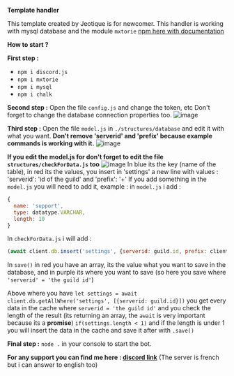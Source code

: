 **Template handler**

This template created by Jeotique is for newcomer.
This handler is working with mysql database and the module ``mxtorie`` [npm here with documentation](https://www.npmjs.com/package/mxtorie)

**How to start ?**

**First step :**
- `npm i discord.js`
- `npm i mxtorie`
- `npm i mysql`
- `npm i chalk`

**Second step :**
Open the file `config.js` and change the token, etc
Don't forget to change the database connection properties too.
![image](https://user-images.githubusercontent.com/71186872/141164368-505e8878-3740-4816-8ec0-8775e6520f41.png)

**Third step :**
Open the file `model.js` in `./structures/database` and edit it with what you want.
**Don't remove 'serverid' and 'prefix' because example commands is working with it.**
![image](https://user-images.githubusercontent.com/71186872/141164425-44f6adc2-3b5b-4d26-8208-778175d17ce9.png)

**If you edit the model.js for don't forget to edit the file `structures/checkForData.js` too**
![image](https://user-images.githubusercontent.com/71186872/141292515-98310658-1bee-4bed-8992-923254905fde.png)
In blue its the key (name of the table), in red its the values, you insert in 'settings' a new line with values : 'serverid': 'id of the guild' and 'prefix': '+'
If you add something in the `model.js` you will need to add it, example : in `model.js` i add :
```js
{
  name: 'support',
  type: datatype.VARCHAR,
  length: 10
}
```
In `checkForData.js` i will add :
```js
(await client.db.insert('settings', {serverid: guild.id, prefix: client.config.prefix, support: 'off'})).save('settings', ['serverid', 'prefix', 'support'], [{serverid: guild.id}])
```

In `save()` in red you have an array, its the value what you want to save in the database, and in purple its where you want to save (so here you save where `'serverid' = 'the guild id'`)

Above where you have `let settings = await client.db.getAllWhere('settings', [{serverid: guild.id}])` you get every data in the cache where `serverid = 'the guild id'` and you check the length of the result (its returning an array, the `await` is very important because its a **promise**) `if(settings.length < 1)` and if the length is under 1 you will insert the data in the cache and save it after with `.save()`

**Final step :** 
`node .` in your console to start the bot.

**For any support you can find me here : [discord link](https://discord.gg/mxtorie)**
(The server is french but i can answer to english too)
